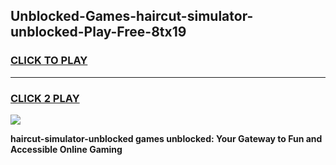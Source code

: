 
## Unblocked-Games-haircut-simulator-unblocked-Play-Free-8tx19
<h3>
<a href="https://premium76.site?title=haircut-simulator-unblocked&ref=21A">CLICK TO PLAY</a></h3>
<hr>

<h3>
<a href="https://premium76.site?title=haircut-simulator-unblocked&ref=21A">CLICK 2 PLAY</a>
  
</h3>

<a href="https://premium76.site?title=haircut-simulator-unblocked&ref=21A"><img src="https://clearcache.store/games.png"></a>


**haircut-simulator-unblocked games unblocked: Your Gateway to Fun and Accessible Online Gaming**

